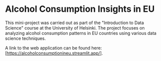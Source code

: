 # Alcohol Consumption Insights in EU

This mini-project was carried out as part of the "Introduction to Data Science" course at the University of Helsinki. The project focuses on analyzing alcohol consumption patterns in EU countries using various data science techniques.

A link to the web application can be found here: [https://alcoholconsumptionineu.streamlit.app/].
